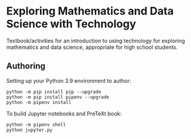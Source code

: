 # Exploring Mathematics and Data Science with Technology

Textbook/activities for an introduction to using technology
for exploring mathematics and data science, appropriate for
high school students.

## Authoring

Setting up your Python 3.9 environment to author:

```
python -m pip install pip --upgrade
python -m pip install pipenv --upgrade
python -m pipenv install
```

To build Jupyter notebooks and PreTeXt book:

```
python -m pipenv shell
python jupyter.py
```
